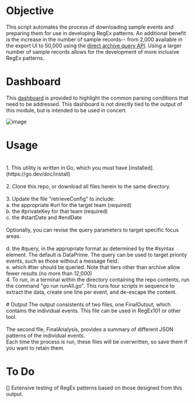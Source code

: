 
# Objective
This script automates the process of downloading sample events and preparing them for use in developing RegEx patterns. An additional benefit is the increase in the number of sample records-- from 2,000 available in the export UI to 50,000 using the [direct archive query API](https://coralogix.com/docs/direct-query-http-api/). Using a larger number of sample records allows for the development of more inclusive RegEx patterns.

# Dashboard
This [dashboard](https://onlineboutique.coralogix.com/#/dashboards/4SCEP7oosPIhxdgSiwyn3) is provided to highlight the common parsing conditions that need to be addressed. This dashboard is not directly tied to the output of this module, but is intended to be used in concert.

![image](https://private-user-images.githubusercontent.com/125903661/305536674-cf1652a1-809d-431e-9765-b73964ad584e.png?jwt=eyJhbGciOiJIUzI1NiIsInR5cCI6IkpXVCJ9.eyJpc3MiOiJnaXRodWIuY29tIiwiYXVkIjoicmF3LmdpdGh1YnVzZXJjb250ZW50LmNvbSIsImtleSI6ImtleTUiLCJleHAiOjE3MDgxMTIwNzgsIm5iZiI6MTcwODExMTc3OCwicGF0aCI6Ii8xMjU5MDM2NjEvMzA1NTM2Njc0LWNmMTY1MmExLTgwOWQtNDMxZS05NzY1LWI3Mzk2NGFkNTg0ZS5wbmc_WC1BbXotQWxnb3JpdGhtPUFXUzQtSE1BQy1TSEEyNTYmWC1BbXotQ3JlZGVudGlhbD1BS0lBVkNPRFlMU0E1M1BRSzRaQSUyRjIwMjQwMjE2JTJGdXMtZWFzdC0xJTJGczMlMkZhd3M0X3JlcXVlc3QmWC1BbXotRGF0ZT0yMDI0MDIxNlQxOTI5MzhaJlgtQW16LUV4cGlyZXM9MzAwJlgtQW16LVNpZ25hdHVyZT03N2Y4NTQyMWE1MjE2MGRhYTdkZDFjZmFiYWM4MzQ1OWJkYzJkMWJlMmJhNDA4MTQzMTVmMzdlZjY5NjE5NzZkJlgtQW16LVNpZ25lZEhlYWRlcnM9aG9zdCZhY3Rvcl9pZD0wJmtleV9pZD0wJnJlcG9faWQ9MCJ9._yX2S7GYANqzuQoCQnefTtTnraFLcn0BXJppTazgsuw)

# Usage
<br>
1. This utility is written in Go, which you must have [installed].(https://go.dev/doc/install)<br>
<br>
2. Clone this repo, or download all files herein to the same directory.<br>
<br>
3. Update the file "retrieveConfig" to include:<br>
  a. the appropriate #url for the target team (required)<br>
  b. the #privateKey for that team (required)<br>
  c. the #startDate and #endDate<br><br>
  Optionally, you can revise the query parameters to target specific focus areas.<br><br>
  d. the #query, in the appropriate format as determined by the #syntax element. The default is DataPrime. The query can be used to target priority events, such as those without a message field.<br>
  e. which #tier should be queried.  Note that tiers other than archive allow fewer results (no more than 12,000)<br>
4. To run, in a terminal within the directory containing the repo contents, run the command "go run runAll.go".  This runs four scripts in sequence to extract the data, create one line per event, and de-escape the content.<br>
<br>
# Output
The output consistents of two files, one FinalOutout, which contains the individual events. This file can be used in RegEx101 or other tool.<br> <br>
The second file, FinalAnalysis, provides a summary of different JSON patterns of the individual events.<br> 
Each time the process is run, these files will be overwritten, so save them if you want to retain them. <br>

# To Do
[] Extensive testing of RegEx patterns based on those designed from this output.<br>
